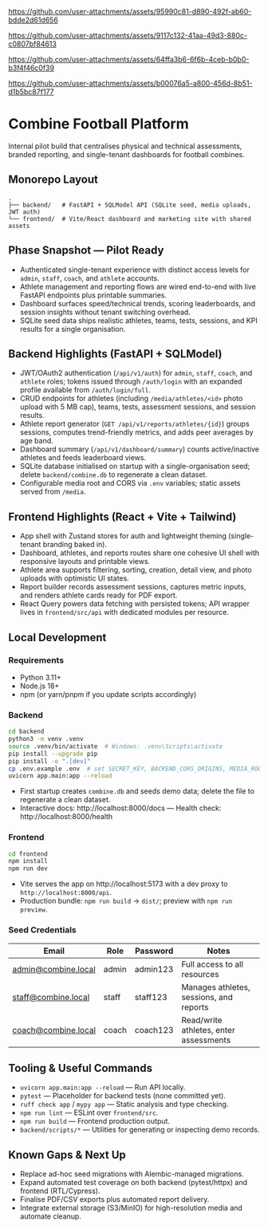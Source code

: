 


https://github.com/user-attachments/assets/95990c81-d890-492f-ab60-bdde2d61d656


https://github.com/user-attachments/assets/9117c132-41aa-49d3-880c-c0807bf84613



https://github.com/user-attachments/assets/64ffa3b6-6f6b-4ceb-b0b0-b3f4f46c0f39



https://github.com/user-attachments/assets/b00076a5-a800-456d-8b51-d1b5bc87f177



# Combine Football Platform

Internal pilot build that centralises physical and technical assessments, branded reporting, and single-tenant dashboards for football combines.

## Monorepo Layout

```
.
├── backend/   # FastAPI + SQLModel API (SQLite seed, media uploads, JWT auth)
└── frontend/  # Vite/React dashboard and marketing site with shared assets
```

## Phase Snapshot — Pilot Ready
- Authenticated single-tenant experience with distinct access levels for `admin`, `staff`, `coach`, and `athlete` accounts.
- Athlete management and reporting flows are wired end-to-end with live FastAPI endpoints plus printable summaries.
- Dashboard surfaces speed/technical trends, scoring leaderboards, and session insights without tenant switching overhead.
- SQLite seed data ships realistic athletes, teams, tests, sessions, and KPI results for a single organisation.

## Backend Highlights (FastAPI + SQLModel)
- JWT/OAuth2 authentication (`/api/v1/auth`) for `admin`, `staff`, `coach`, and `athlete` roles; tokens issued through `/auth/login` with an expanded profile available from `/auth/login/full`.
- CRUD endpoints for athletes (including `/media/athletes/<id>` photo upload with 5 MB cap), teams, tests, assessment sessions, and session results.
- Athlete report generator (`GET /api/v1/reports/athletes/{id}`) groups sessions, computes trend-friendly metrics, and adds peer averages by age band.
- Dashboard summary (`/api/v1/dashboard/summary`) counts active/inactive athletes and feeds leaderboard views.
- SQLite database initialised on startup with a single-organisation seed; delete `backend/combine.db` to regenerate a clean dataset.
- Configurable media root and CORS via `.env` variables; static assets served from `/media`.

## Frontend Highlights (React + Vite + Tailwind)
- App shell with Zustand stores for auth and lightweight theming (single-tenant branding baked in).
- Dashboard, athletes, and reports routes share one cohesive UI shell with responsive layouts and printable views.
- Athlete area supports filtering, sorting, creation, detail view, and photo uploads with optimistic UI states.
- Report builder records assessment sessions, captures metric inputs, and renders athlete cards ready for PDF export.
- React Query powers data fetching with persisted tokens; API wrapper lives in `frontend/src/api` with dedicated modules per resource.

## Local Development

### Requirements
- Python 3.11+
- Node.js 18+
- npm (or yarn/pnpm if you update scripts accordingly)

### Backend
```bash
cd backend
python3 -m venv .venv
source .venv/bin/activate  # Windows: .venv\Scripts\activate
pip install --upgrade pip
pip install -e ".[dev]"
cp .env.example .env  # set SECRET_KEY, BACKEND_CORS_ORIGINS, MEDIA_ROOT as needed
uvicorn app.main:app --reload
```
- First startup creates `combine.db` and seeds demo data; delete the file to regenerate a clean dataset.
- Interactive docs: http://localhost:8000/docs — Health check: http://localhost:8000/health

### Frontend
```bash
cd frontend
npm install
npm run dev
```
- Vite serves the app on http://localhost:5173 with a dev proxy to `http://localhost:8000/api`.
- Production bundle: `npm run build` → `dist/`; preview with `npm run preview`.

### Seed Credentials
| Email | Role | Password | Notes |
|-------|------|----------|-------|
| admin@combine.local | admin | admin123 | Full access to all resources |
| staff@combine.local | staff | staff123 | Manages athletes, sessions, and reports |
| coach@combine.local | coach | coach123 | Read/write athletes, enter assessments |

## Tooling & Useful Commands
- `uvicorn app.main:app --reload` — Run API locally.
- `pytest` — Placeholder for backend tests (none committed yet).
- `ruff check app` / `mypy app` — Static analysis and type checking.
- `npm run lint` — ESLint over `frontend/src`.
- `npm run build` — Frontend production output.
- `backend/scripts/*` — Utilities for generating or inspecting demo records.
    
## Known Gaps & Next Up
- Replace ad-hoc seed migrations with Alembic-managed migrations.
- Expand automated test coverage on both backend (pytest/httpx) and frontend (RTL/Cypress).
- Finalise PDF/CSV exports plus automated report delivery.
- Integrate external storage (S3/MinIO) for high-resolution media and automate cleanup.

